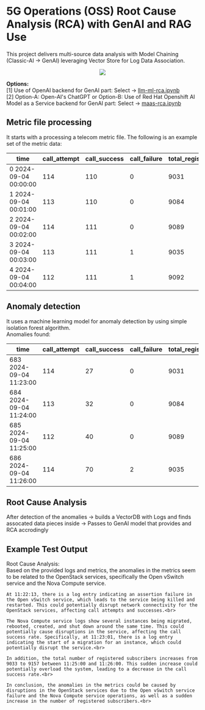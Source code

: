 
# 5G Operations (OSS) Root Cause Analysis (RCA) with GenAI and RAG Use<br>

This project delivers multi-source data analysis with Model Chaining (Classic-AI -> GenAI) leveraging Vector Store for Log Data Association. 

<div align="center">
    <img src="https://raw.githubusercontent.com/tme-osx/TME-AIX/refs/heads/main/llm-rca/images/flow.png"/>
</div>

**Options:**<br>
[1] Use of OpenAI backend for GenAI part: Select -> [llm-ml-rca.ipynb](https://github.com/tme-osx/TME-AIX/blob/main/llm-rca/llm-ml-rca.ipynb) <br>
[2] Option-A: Open-AI's ChatGPT or Option-B: Use of Red Hat Openshift AI Model as a Service backend for GenAI part: Select -> [maas-rca.ipynb](https://github.com/tme-osx/TME-AIX/blob/main/llm-rca/maas-rca.ipynb)

## Metric file processing
It starts with a processing a telecom metric file. The following is an example set of the metric data:<br>

|time                | call_attempt | call_success | call_failure | total_registered_subs |  call_success_rate |
---------------------|--------------|--------------|--------------|-----------------------|--------------------|
0 2024-09-04 00:00:00|           114|           110|             0|                   9031|               96.40|
1 2024-09-04 00:01:00|           113|           110|             0|                   9084|               97.34|
2 2024-09-04 00:02:00|           114|           111|             0|                   9089|               97.36|
3 2024-09-04 00:03:00|           113|           111|             1|                   9035|               98.23|
4 2024-09-04 00:04:00|           112|           111|             1|                   9092|               99.10|

## Anomaly detection
It uses a machine learning model for anomaly detection by using simple isolation forest algorithm.<br>Anomalies found:<br>

|time                  | call_attempt | call_success | call_failure | total_registered_subs |  call_success_rate |is_anomaly|
-----------------------|--------------|--------------|--------------|-----------------------|--------------------|----------|
683 2024-09-04 11:23:00|           114|            27|             0|                   9031|               23.49|        -1|
684 2024-09-04 11:24:00|           113|            32|             0|                   9084|               28.36|        -1|
685 2024-09-04 11:25:00|           112|            40|             0|                   9089|               35.73|        -1|
686 2024-09-04 11:26:00|           114|            70|             2|                   9035|               61.49|        -1|

## Root Cause Analysis 
After detection of the anomalies -> builds a VectorDB with Logs and finds assocated data pieces inside -> Passes to GenAI model that provides and RCA accrodingly<br>

## Example Test Output
Root Cause Analysis:<br>
Based on the provided logs and metrics, the anomalies in the metrics seem to be related to the OpenStack services, specifically the Open vSwitch service and the Nova Compute service.<br>

```
At 11:22:13, there is a log entry indicating an assertion failure in the Open vSwitch service, which leads to the service being killed and restarted. This could potentially disrupt network connectivity for the OpenStack services, affecting call attempts and successes.<br>

The Nova Compute service logs show several instances being migrated, rebooted, created, and shut down around the same time. This could potentially cause disruptions in the service, affecting the call success rate. Specifically, at 11:23:01, there is a log entry indicating the start of a migration for an instance, which could potentially disrupt the service.<br>

In addition, the total number of registered subscribers increases from 9033 to 9157 between 11:25:00 and 11:26:00. This sudden increase could potentially overload the system, leading to a decrease in the call success rate.<br>

In conclusion, the anomalies in the metrics could be caused by disruptions in the OpenStack services due to the Open vSwitch service failure and the Nova Compute service operations, as well as a sudden increase in the number of registered subscribers.<br>
```




